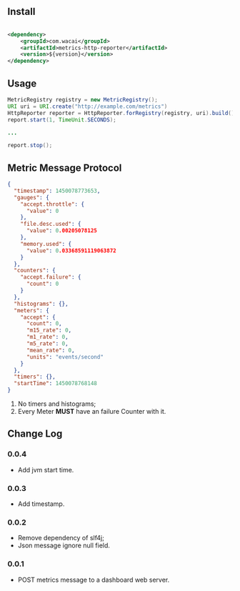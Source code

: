## Install

```xml

<dependency>
    <groupId>com.wacai</groupId>
    <artifactId>metrics-http-reporter</artifactId>
    <version>${version}</version>
</dependency>

```


## Usage

```java
MetricRegistry registry = new MetricRegistry(); 
URI uri = URI.create("http://example.com/metrics")
HttpReporter reporter = HttpReporter.forRegistry(registry, uri).build();
report.start(1, TimeUnit.SECONDS);

...

report.stop();
```

## Metric Message Protocol

```json
{
  "timestamp": 1450078773653,
  "gauges": {
    "accept.throttle": {
      "value": 0
    },
    "file.desc.used": {
      "value": 0.00205078125
    },
    "memory.used": {
      "value": 0.03368591119063872
    }
  },
  "counters": {
    "accept.failure": {
      "count": 0
    }
  },
  "histograms": {},
  "meters": {
    "accept": {
      "count": 0,
      "m15_rate": 0,
      "m1_rate": 0,
      "m5_rate": 0,
      "mean_rate": 0,
      "units": "events/second"
    }
  },
  "timers": {},
  "startTime": 1450078768148
}
```

1. No timers and histograms;
1. Every Meter **MUST** have an failure Counter with it.

## Change Log

### 0.0.4

* Add jvm start time.

### 0.0.3

* Add timestamp.

### 0.0.2

* Remove dependency of slf4j;
* Json message ignore null field.

### 0.0.1

* POST metrics message to a dashboard web server.